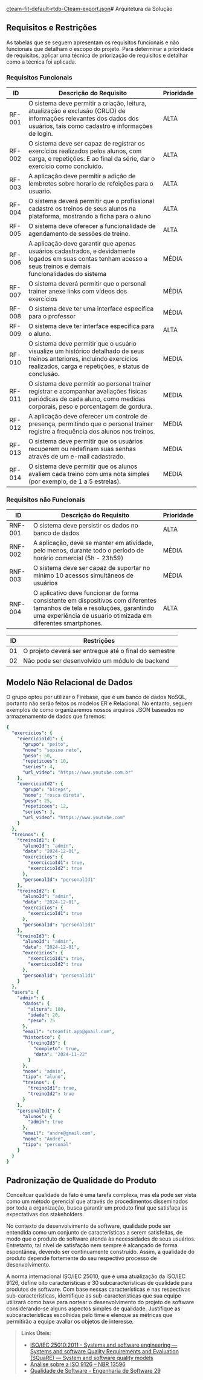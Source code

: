 [cteam-fit-default-rtdb-Cteam-export.json](https://github.com/user-attachments/files/17267168/cteam-fit-default-rtdb-Cteam-export.json)# Arquitetura da Solução

## Requisitos e Restrições

As tabelas que se seguem apresentam os requisitos funcionais e não funcionais que detalham o escopo do projeto. Para determinar a prioridade de requisitos, aplicar uma técnica de priorização de requisitos e detalhar como a técnica foi aplicada.

### Requisitos Funcionais

|ID    | Descrição do Requisito  | Prioridade |
|------|-----------------------------------------|----|
|RF-001| O sistema deve permitir a criação, leitura, atualização e exclusão (CRUD) de informações relevantes dos dados dos usuários, tais como cadastro e informações de login.| ALTA | 
|RF-002| O sistema deve ser capaz de registrar os exercícios realizados pelos alunos, com carga, e repetições. E ao final da série, dar o exercício como concluído. | ALTA |
|RF-003| A aplicação deve permitir a adição de lembretes sobre horario de refeições para o usuario.  | ALTA |
|RF-004| O sistema deverá permitir que o profissional cadastre os treinos de seus alunos na plataforma, mostrando a ficha para o aluno | ALTA |
|RF-005| O sistema deve oferecer a funcionalidade de agendamento de sessões de treino. | ALTA |
|RF-006| A aplicação deve garantir que apenas usuários cadastrados, e devidamente logados em suas contas tenham acesso a seus treinos e demais funcionalidades do sistema | MÉDIA |
|RF-007| O sistema deverá permitir que o personal trainer anexe links com vídeos dos exercícios | MÉDIA |
|RF-008| O sistema deve ter uma interface específica para o professor | MÉDIA |
|RF-009| O sistema deve ter interface específica para o aluno. | ALTA |
|RF-010| O sistema deve permitir que o usuário visualize um histórico detalhado de seus treinos anteriores, incluindo exercícios realizados, carga e repetições, e status de conclusão. | MEDIA |
|RF-011| O sistema deve permitir ao personal trainer registrar e acompanhar avaliações físicas periódicas de cada aluno, como medidas corporais, peso e porcentagem de gordura. | MEDIA |
|RF-012| A aplicação deve oferecer um controle de presença, permitindo que o personal trainer registre a frequência dos alunos nos treinos. | MEDIA |
|RF-013| O sistema deve permitir que os usuários recuperem ou redefinam suas senhas através de um e-mail cadastrado. | MEDIA |
|RF-014| O sistema deve permitir que os alunos avaliem cada treino com uma nota simples (por exemplo, de 1 a 5 estrelas). | MEDIA |

### Requisitos não Funcionais

|ID     | Descrição do Requisito  |Prioridade |
|-------|-------------------------|----|
|RNF-001| O sistema deve persistir os dados no banco de dados | ALTA | 
|RNF-002| A aplicação, deve se manter em atividade, pelo menos, durante todo o período de horário comercial (5h - 23h59) | MÉDIA | 
|RNF-003| O sistema deve ser capaz de suportar no mínimo 10 acessos simultâneos de usuários | MÉDIA |
|RNF-004| O aplicativo deve funcionar de forma consistente em dispositivos com diferentes tamanhos de tela e resoluções, garantindo uma experiência de usuário otimizada em diferentes smartphones. | ALTA |

|ID| Restrições                                            |
|--|-------------------------------------------------------|
|01| O projeto deverá ser entregue até o final do semestre |
|02| Não pode ser desenvolvido um módulo de backend        |

## Modelo Não Relacional de Dados

O grupo optou por utilizar o Firebase, que é um banco de dados NoSQL, portanto não serão feitos os modelos ER e Relacional. No entanto, seguem exemplos de como organizaremos nossos arquivos JSON baseados no armazenamento de dados que faremos:

```yaml
{
  "exercicios": {
    "exercicioId1": {
      "grupo": "peito",
      "nome": "supino reto",
      "peso": 50,
      "repeticoes": 10,
      "series": 4,
      "url_video": "https://www.youtube.com.br"
    },
    "exercicioId2": {
      "grupo": "biceps",
      "nome": "rosca direta",
      "peso": 25,
      "repeticoes": 12,
      "series": 3,
      "url_video": "https://www.youtube.com"
    }
  },
  "treinos": {
    "treinoId1": {
      "alunoId": "admin",
      "data": "2024-12-01",
      "exercicios": {
        "exercicioId1": true,
        "exercicioId2": true
      },
      "personalId": "personalId1"
    },
    "treinoId2": {
      "alunoId": "admin",
      "data": "2024-12-01",
      "exercicios": {
        "exercicioId1": true
      },
      "personalId": "personalId1"
    },
    "treinoId3": {
      "alunoId": "admin",
      "data": "2024-12-01",
      "exercicios": {
        "exercicioId1": true,
        "exercicioId2": true
      },
      "personalId": "personalId1"
    }
  },
  "users": {
    "admin": {
      "dados": {
        "altura": 180,
        "idade": 20,
        "peso": 75
      },
      "email": "cteamfit.app@gmail.com",
      "historico": {
        "treinoId3": {
          "completo": true,
          "data": "2024-11-22"
        }
      },
      "nome": "admin",
      "tipo": "aluno",
      "treinos": {
        "treinoId1": true,
        "treinoId2": true
      }
    },
    "personalId1": {
      "alunos": {
        "admin": true
      },
      "email": "andre@gmail.com",
      "nome": "André",
      "tipo": "personal"
    }
  }
}

```

## Padronização de Qualidade do Produto

Conceituar qualidade de fato é uma tarefa complexa, mas ela pode ser vista como um método gerencial que através de procedimentos disseminados por toda a organização, busca garantir um produto final que satisfaça às expectativas dos stakeholders.

No contexto de desenvolvimento de software, qualidade pode ser entendida como um conjunto de características a serem satisfeitas, de modo que o produto de software atenda às necessidades de seus usuários. Entretanto, tal nível de satisfação nem sempre é alcançado de forma espontânea, devendo ser continuamente construído. Assim, a qualidade do produto depende fortemente do seu respectivo processo de desenvolvimento.

A norma internacional ISO/IEC 25010, que é uma atualização da ISO/IEC 9126, define oito características e 30 subcaracterísticas de qualidade para produtos de software.
Com base nessas características e nas respectivas sub-características, identifique as sub-características que sua equipe utilizará como base para nortear o desenvolvimento do projeto de software considerando-se alguns aspectos simples de qualidade. Justifique as subcaracterísticas escolhidas pelo time e elenque as métricas que permitirão a equipe avaliar os objetos de interesse.

> **Links Úteis**:
>
> - [ISO/IEC 25010:2011 - Systems and software engineering — Systems and software Quality Requirements and Evaluation (SQuaRE) — System and software quality models](https://www.iso.org/standard/35733.html/)
> - [Análise sobre a ISO 9126 – NBR 13596](https://www.tiespecialistas.com.br/analise-sobre-iso-9126-nbr-13596/)
> - [Qualidade de Software - Engenharia de Software 29](https://www.devmedia.com.br/qualidade-de-software-engenharia-de-software-29/18209/)
